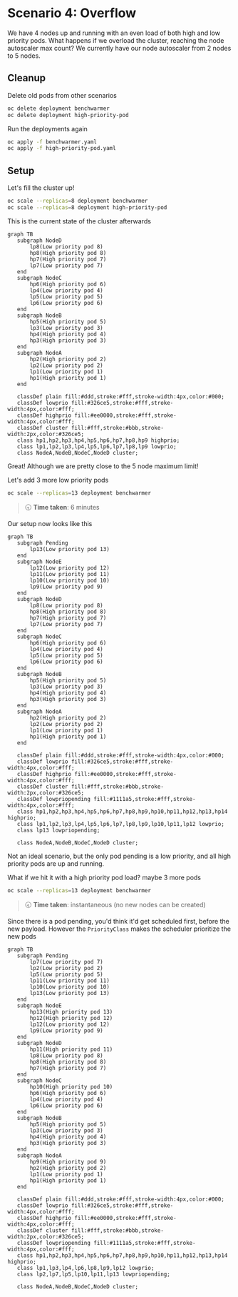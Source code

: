 # Scenario 4: Overflow

We have 4 nodes up and running with an even load of both high and low priority pods. What happens if we overload the cluster, reaching the node autoscaler max count? We currently have our node autoscaler from 2 nodes to 5 nodes.

## Cleanup

Delete old pods from other scenarios

```bash
oc delete deployment benchwarmer
oc delete deployment high-priority-pod
```

Run the deployments again

```bash
oc apply -f benchwarmer.yaml
oc apply -f high-priority-pod.yaml
```

## Setup

Let's fill the cluster up!

```bash
oc scale --replicas=8 deployment benchwarmer
oc scale --replicas=8 deployment high-priority-pod
```

This is the current state of the cluster afterwards

```mermaid
graph TB
   subgraph NodeD
       lp8(Low priority pod 8)
       hp8(High priority pod 8)
       hp7(High priority pod 7)
       lp7(Low priority pod 7)
   end
   subgraph NodeC
       hp6(High priority pod 6)
       lp4(Low priority pod 4)
       lp5(Low priority pod 5)
       lp6(Low priority pod 6)
   end
   subgraph NodeB
       hp5(High priority pod 5)
       lp3(Low priority pod 3)
       hp4(High priority pod 4)
       hp3(High priority pod 3)
   end
   subgraph NodeA
       hp2(High priority pod 2)
       lp2(Low priority pod 2)
       lp1(Low priority pod 1)
       hp1(High priority pod 1)
   end
 
   classDef plain fill:#ddd,stroke:#fff,stroke-width:4px,color:#000;
   classDef lowprio fill:#326ce5,stroke:#fff,stroke-width:4px,color:#fff;
   classDef highprio fill:#ee0000,stroke:#fff,stroke-width:4px,color:#fff;
   classDef cluster fill:#fff,stroke:#bbb,stroke-width:2px,color:#326ce5;
   class hp1,hp2,hp3,hp4,hp5,hp6,hp7,hp8,hp9 highprio;
   class lp1,lp2,lp3,lp4,lp5,lp6,lp7,lp8,lp9 lowprio;
   class NodeA,NodeB,NodeC,NodeD cluster;
```

Great! Although we are pretty close to the 5 node maximum limit!

Let's add 3 more low priority pods

```bash
oc scale --replicas=13 deployment benchwarmer
```

> 🕣 **Time taken**: 6 minutes

Our setup now looks like this

```mermaid
graph TB
   subgraph Pending
       lp13(Low priority pod 13)
   end
   subgraph NodeE
       lp12(Low priority pod 12)
       lp11(Low priority pod 11)
       lp10(Low priority pod 10)
       lp9(Low priority pod 9)
   end
   subgraph NodeD
       lp8(Low priority pod 8)
       hp8(High priority pod 8)
       hp7(High priority pod 7)
       lp7(Low priority pod 7)
   end
   subgraph NodeC
       hp6(High priority pod 6)
       lp4(Low priority pod 4)
       lp5(Low priority pod 5)
       lp6(Low priority pod 6)
   end
   subgraph NodeB
       hp5(High priority pod 5)
       lp3(Low priority pod 3)
       hp4(High priority pod 4)
       hp3(High priority pod 3)
   end
   subgraph NodeA
       hp2(High priority pod 2)
       lp2(Low priority pod 2)
       lp1(Low priority pod 1)
       hp1(High priority pod 1)
   end
 
   classDef plain fill:#ddd,stroke:#fff,stroke-width:4px,color:#000;
   classDef lowprio fill:#326ce5,stroke:#fff,stroke-width:4px,color:#fff;
   classDef highprio fill:#ee0000,stroke:#fff,stroke-width:4px,color:#fff;
   classDef cluster fill:#fff,stroke:#bbb,stroke-width:2px,color:#326ce5;
   classDef lowpriopending fill:#1111a5,stroke:#fff,stroke-width:4px,color:#fff;
   class hp1,hp2,hp3,hp4,hp5,hp6,hp7,hp8,hp9,hp10,hp11,hp12,hp13,hp14 highprio;
   class lp1,lp2,lp3,lp4,lp5,lp6,lp7,lp8,lp9,lp10,lp11,lp12 lowprio;
   class lp13 lowpriopending;

   class NodeA,NodeB,NodeC,NodeD cluster;
```

Not an ideal scenario, but the only pod pending is a low priority, and all high priority pods are up and running.

What if we hit it with a high priority pod load? maybe 3 more pods

```bash
oc scale --replicas=13 deployment benchwarmer
```

> 🕣 **Time taken**: instantaneous (no new nodes can be created)

Since there is a pod pending, you'd think it'd get scheduled first, before the new payload. However the `PriorityClass` makes the scheduler prioritize the new pods

```mermaid
graph TB
   subgraph Pending
       lp7(Low priority pod 7)
       lp2(Low priority pod 2)
       lp5(Low priority pod 5)
       lp11(Low priority pod 11)
       lp10(Low priority pod 10)
       lp13(Low priority pod 13)
   end
   subgraph NodeE
       hp13(High priority pod 13)
       hp12(High priority pod 12)
       lp12(Low priority pod 12)
       lp9(Low priority pod 9)
   end
   subgraph NodeD
       hp11(High priority pod 11)
       lp8(Low priority pod 8)
       hp8(High priority pod 8)
       hp7(High priority pod 7)
   end
   subgraph NodeC
       hp10(High priority pod 10)
       hp6(High priority pod 6)
       lp4(Low priority pod 4)
       lp6(Low priority pod 6)
   end
   subgraph NodeB
       hp5(High priority pod 5)
       lp3(Low priority pod 3)
       hp4(High priority pod 4)
       hp3(High priority pod 3)
   end
   subgraph NodeA
       hp9(High priority pod 9)
       hp2(High priority pod 2)
       lp1(Low priority pod 1)
       hp1(High priority pod 1)
   end
 
   classDef plain fill:#ddd,stroke:#fff,stroke-width:4px,color:#000;
   classDef lowprio fill:#326ce5,stroke:#fff,stroke-width:4px,color:#fff;
   classDef highprio fill:#ee0000,stroke:#fff,stroke-width:4px,color:#fff;
   classDef cluster fill:#fff,stroke:#bbb,stroke-width:2px,color:#326ce5;
   classDef lowpriopending fill:#1111a5,stroke:#fff,stroke-width:4px,color:#fff;
   class hp1,hp2,hp3,hp4,hp5,hp6,hp7,hp8,hp9,hp10,hp11,hp12,hp13,hp14 highprio;
   class lp1,lp3,lp4,lp6,lp8,lp9,lp12 lowprio;
   class lp2,lp7,lp5,lp10,lp11,lp13 lowpriopending;

   class NodeA,NodeB,NodeC,NodeD cluster;
```